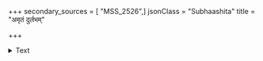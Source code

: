 +++
secondary_sources = [ "MSS_2526",]
jsonClass = "Subhaashita"
title = "अमृतं दुर्लभम्"

+++

<details><summary>Text</summary>

अमृतं दुर्लभं न् णां देवानामुदकं तथा।  
पित् णां दुर्लभः पुत्रस् तक्रं शक्रस्य दुर्लभम्॥
</details>
